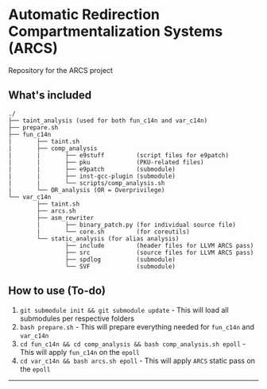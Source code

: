 # Automatic Redirection Compartmentalization Systems (ARCS)
Repository for the ARCS project

## What's included

```
./
├── taint_analysis (used for both fun_c14n and var_c14n)
├── prepare.sh
├── fun_c14n
|       ├── taint.sh
|       ├── comp_analysis
|       |       ├── e9stuff         (script files for e9patch)
|       |       ├── pku             (PKU-related files)
|       |       ├── e9patch         (submodule)
|       |       ├── inst-gcc-plugin (submodule)
|       |       └── scripts/comp_analysis.sh
|       └── OR_analysis (OR = Overprivilege)
└── var_c14n
        ├── taint.sh
        ├── arcs.sh
        ├── asm_rewriter
        |       ├── binary_patch.py (for individual source file)
        |       └── core.sh         (for coreutils)
        └── static_analysis (for alias analysis)
                ├── include         (header files for LLVM ARCS pass)
                ├── src             (source files for LLVM ARCS pass)
                ├── spdlog          (submodule)
                └── SVF             (submodule)
```

## How to use (To-do)
1) `git submodule init && git submodule update` - This will load all submodules per respective folders
2) `bash prepare.sh` - This will prepare everything needed for `fun_c14n` and `var_c14n`
3) `cd fun_c14n && cd comp_analysis && bash comp_analysis.sh epoll` - This will apply `fun_c14n` on the `epoll`
4) `cd var_c14n && bash arcs.sh epoll` - This will apply `ARCS` static pass on the `epoll`

---